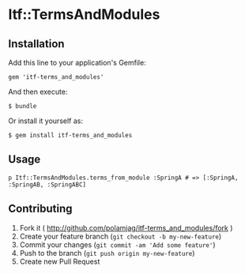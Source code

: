 # Itf::TermsAndModules

## Installation

Add this line to your application's Gemfile:

    gem 'itf-terms_and_modules'

And then execute:

    $ bundle

Or install it yourself as:

    $ gem install itf-terms_and_modules

## Usage
`p Itf::TermsAndModules.terms_from_module :SpringA # => [:SpringA, :SpringAB, :SpringABC]`

## Contributing

1. Fork it ( http://github.com/polamjag/itf-terms_and_modules/fork )
2. Create your feature branch (`git checkout -b my-new-feature`)
3. Commit your changes (`git commit -am 'Add some feature'`)
4. Push to the branch (`git push origin my-new-feature`)
5. Create new Pull Request
